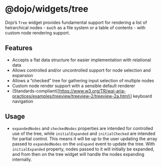 <span class="citation" data-cites="dojo/widgets/tree">@dojo/widgets/tree</span>
===============================================================================

Dojo’s `Tree` widget provides fundamental support for rendering a list of heirarchical nodes - such as a file system or a table of contents - with custom node rendering support.

Features
--------

-   Accepts a flat data structure for easier implementation with relational data
-   Allows controlled and/or uncontrolled support for node selection and expansion
-   Allows a “checked” tree for gathering input selection of multiple nodes
-   Custom node render support with a sensible default renderer
-   (Standards-compliant)\[https://www.w3.org/TR/wai-aria-practices/examples/treeview/treeview-2/treeview-2a.html\] keyboard navigation

Usage
-----

-   `expandedNodes` and `checkedNodes` properties are intended for controlled use of the tree, while `initialExpanded` and `initialChecked` are intended for partial control. This means it will be up to the user updating the array passed to `expandedNodes` on the `onExpand` event to update the tree. With `initialExpanded` property, nodes passed to it will initially be expanded, and from then on the tree widget will handle the nodes expanding internally.
